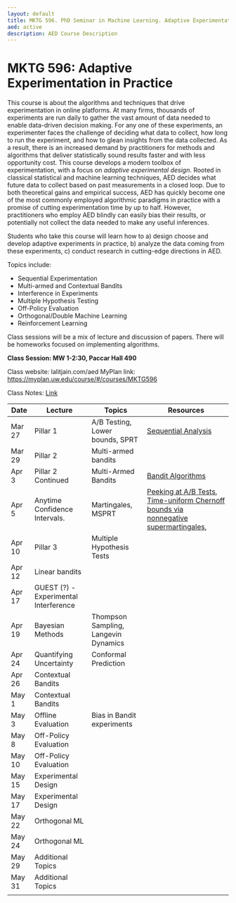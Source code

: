 ```yaml
---
layout: default
title: MKTG 596. PhD Seminar in Machine Learning. Adaptive Experimentation in Practice
aed: active
description: AED Course Description
---
```

# MKTG 596: Adaptive Experimentation in Practice

This course is about the algorithms and techniques that drive experimentation in online platforms. At many firms, thousands of experiments are run daily to gather the vast amount of data needed to enable data-driven decision making. For any one of these experiments, an experimenter faces the challenge of deciding what data to collect, how long to run the experiment, and how to glean insights from the data collected. As a result, there is an increased demand by practitioners for methods and algorithms that deliver statistically sound results faster and with less opportunity cost. This course develops a modern toolbox of experimentation, with a focus on *adaptive experimental design*. Rooted in classical statistical and machine learning techniques, AED decides what future data to collect based on past measurements in a closed loop. Due to both theoretical gains and empirical success, AED has quickly become one of the most commonly employed algorithmic paradigms in practice with a promise of cutting experimentation time by up to half. However, practitioners who employ AED blindly can easily bias their results, or potentially not collect the data needed to make any useful inferences.  

Students who take this course will learn how to a) design choose and develop adaptive experiments in practice, b) analyze the data coming from these experiments, c) conduct research in cutting-edge directions in AED.

Topics include:

- Sequential Experimentation
- Multi-armed and Contextual Bandits
- Interference in Experiments
- Multiple Hypothesis Testing
- Off-Policy Evaluation
- Orthogonal/Double Machine Learning
- Reinforcement Learning

Class sessions will be a mix of lecture and discussion of papers. There will be homeworks focused on implementing algorithms.

**Class Session: MW 1-2:30, Paccar Hall 490**

Class website: lalitjain.com/aed
MyPlan link:  https://myplan.uw.edu/course/#/courses/MKTG596

Class Notes: [Link](https://github.com/lalitkumarj/AEDClassNotes/raw/main/AEDClassNotes.pdf)

| Date | Lecture | Topics | Resources |
| --- | --- | --- | --- |
| Mar 27 | Pillar 1                         | A/B Testing, Lower bounds, SPRT |  [Sequential Analysis](https://orbiscascade-washington.primo.exlibrisgroup.com/permalink/01ALLIANCE_UW/1juclfo/alma99153869880001452)|
| Mar 29 | Pillar 2                         | Multi-armed bandits             |  
| Apr 3  | Pillar 2 Continued               | Multi-Armed Bandits             | [Bandit Algorithms](https://tor-lattimore.com/downloads/book/book.pdf) |
| Apr 5  | Anytime Confidence Intervals.    | Martingales, MSPRT              | [Peeking at A/B Tests](http://library.usc.edu.ph/ACM/KKD%202017/pdfs/p1517.pdf), [Time-uniform Chernoff bounds via nonnegative supermartingales](https://arxiv.org/pdf/1810.08240.pdf), 
| Apr 10 | Pillar 3                         | Multiple Hypothesis Tests       |  
| Apr 12 | Linear bandits |  |  |
| Apr 17 | GUEST (?) - Experimental Interference |  |  |
| Apr 19 | Bayesian Methods  | Thompson Sampling, Langevin Dynamics |  |
| Apr 24 | Quantifying Uncertainty | Conformal Prediction |  |
| Apr 26 | Contextual Bandits |  |  |
| May 1 | Contextual Bandits |  |  |
| May 3 | Offline Evaluation | Bias in Bandit experiments |  |
| May 8 | Off-Policy Evaluation |  |  |
| May 10 | Off-Policy Evaluation |  |  |
| May 15 | Experimental Design |  |  |
| May 17 | Experimental Design |  |  |
| May 22 | Orthogonal ML |  |  |
| May 24 | Orthogonal ML |  |  |
| May 29 | Additional Topics |  |  |
| May 31 | Additional Topics |  |  |
|  |  |  |  |



